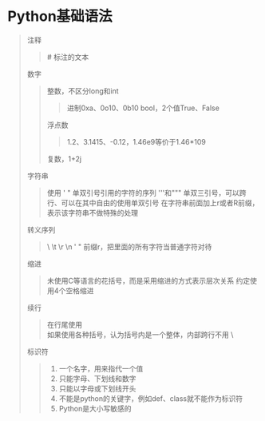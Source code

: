 # Python基础语法

> 注释
> > \# 标注的文本
>
> 数字
> > 整数，不区分long和int
> > > 进制0xa、0o10、0b10
> > > bool，2个值True、False
> >
> > 浮点数
> > > 1.2、3.1415、-0.12，1.46e9等价于1.46*109
> >
> > 复数，1+2j
>
> 字符串
> > 使用 ' " 单双引号引用的字符的序列
> > '''和""" 单双三引号，可以跨行、可以在其中自由的使用单双引号
> > 在字符串前面加上r或者R前缀，表示该字符串不做特殊的处理
>
> 转义序列
> > \\ \t \r \n \' \"
> > 前缀r，把里面的所有字符当普通字符对待
>
> 缩进
> > 未使用C等语言的花括号，而是采用缩进的方式表示层次关系
> > 约定使用4个空格缩进
>
> 续行
> > 在行尾使用 \
> > 如果使用各种括号，认为括号内是一个整体，内部跨行不用 \
>
> 标识符
>
> > 1. 一个名字，用来指代一个值
> > 2. 只能字母、下划线和数字
> > 3. 只能以字母或下划线开头
> > 4. 不能是python的关键字，例如def、class就不能作为标识符
> > 5. Python是大小写敏感的
